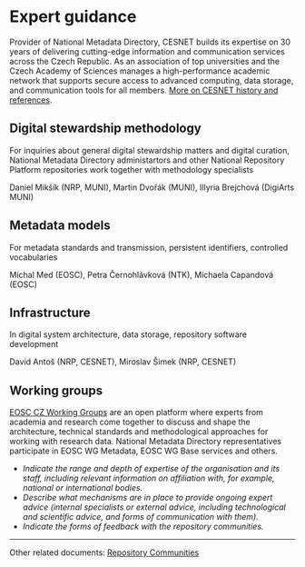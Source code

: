 
# Expert guidance

Provider of National Metadata Directory, CESNET builds its expertise on 30 years of delivering cutting-edge information and communication services across the Czech Republic. As an association of top universities and the Czech Academy of Sciences manages a high-performance academic network that supports secure access to advanced computing, data storage, and communication tools for all members. [More on CESNET history and references](https://www.cesnet.cz/en/about-us). 

## Digital stewardship methodology

For inquiries about general digital stewardship matters and digital curation, National Metadata Directory administartors and other National Repository Platform repositories work together with methodology specialists

Daniel Mikšík (NRP, MUNI), Martin Dvořák (MUNI), Illyria Brejchová (DigiArts MUNI)

## Metadata models

For metadata standards and transmission, persistent identifiers, controlled vocabularies

Michal Med (EOSC), Petra Černohlávková (NTK), Michaela Capandová (EOSC)

## Infrastructure

In digital system architecture, data storage, repository software development

David Antoš (NRP, CESNET), Miroslav Šimek (NRP, CESNET)

## Working groups

[EOSC CZ Working Groups](https://www.eosc.cz/en/working-groups) are an open platform where experts from academia and research come together to discuss and shape the architecture, technical standards and methodological approaches for working with research data. National Metadata Directory representatives participate in EOSC WG Metadata, EOSC WG Base services and others.




- *Indicate the range and depth of expertise of the organisation and its staff, including relevant information on affiliation with, for example, national or international bodies.*
- *Describe what mechanisms are in place to provide ongoing expert advice (internal specialists or external advice, including technological and scientific advice, and forms of communication with them).*
- *Indicate the forms of feedback with the repository communities.*

---

Other related documents: [Repository Communities](../guides/repository-communities.md) 
